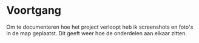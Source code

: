 <h1>Voortgang</h1>
Om te documenteren hoe het project verloopt heb ik screenshots en foto's in de map geplaatst. 
Dit geeft weer hoe de onderdelen aan elkaar zitten. 
